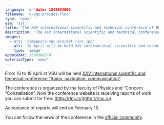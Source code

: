 ```yaml
---
language: 'en'date: 1549584000
filename: 'v-vgu-proidet-rlnc'
type: 'news'
aim: 'all'
title: 'The XXV international scientific and technical conference of RLNS 2019 will be held in April'
description: 'The XXV international scientific and technical conference of RLNS 2019 will be held in April'
images:
  - src: '/images/v-vgu-proidet-rlnc.jpg'
    alt: 'In April will be held XXV international scientific and technical conference RLNS 2019'
    type: 'image'
updatedAt: 1568360578
materialType: 'news'
---
```

From 16 to 18 April at VSU will be held [XXV international scientific and technical conference “Radar, navigation, communication”](http://rlnc.ru).

The conference is organized by the faculty of Physics and “Concern “Constellation”. Now the conference website is receiving reports of work you can submit for free: [http://rlnc.ru](http://rlnc.ru).

Acceptance of reports will end on February 15.

You can follow the news of the conference in the [official community](https://vk.com/rlncru).
